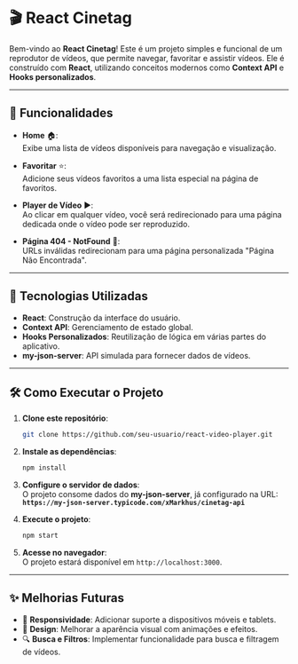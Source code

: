 
# 🎬 **React Cinetag**

Bem-vindo ao **React Cinetag**! Este é um projeto simples e funcional de um reprodutor de vídeos, que permite navegar, favoritar e assistir vídeos. Ele é construído com **React**, utilizando conceitos modernos como **Context API** e **Hooks personalizados**.

---

## 🚀 **Funcionalidades**

- **Home** 🏠:  
  Exibe uma lista de vídeos disponíveis para navegação e visualização.  

- **Favoritar** ⭐:  
  Adicione seus vídeos favoritos a uma lista especial na página de favoritos.  

- **Player de Vídeo** ▶️:  
  Ao clicar em qualquer vídeo, você será redirecionado para uma página dedicada onde o vídeo pode ser reproduzido.  

- **Página 404 - NotFound** 🚧:  
  URLs inválidas redirecionam para uma página personalizada "Página Não Encontrada".  

---

## 🔧 **Tecnologias Utilizadas**

- **React**: Construção da interface do usuário.  
- **Context API**: Gerenciamento de estado global.  
- **Hooks Personalizados**: Reutilização de lógica em várias partes do aplicativo.  
- **my-json-server**: API simulada para fornecer dados de vídeos.  

---

## 🛠️ **Como Executar o Projeto**

1. **Clone este repositório**:
   ```bash
   git clone https://github.com/seu-usuario/react-video-player.git
   ```
2. **Instale as dependências**:
   ```bash
   npm install
   ```
3. **Configure o servidor de dados**:  
   O projeto consome dados do **my-json-server**, já configurado na URL:  
   **`https://my-json-server.typicode.com/xMarkhus/cinetag-api`**

4. **Execute o projeto**:
   ```bash
   npm start
   ```
5. **Acesse no navegador**:  
   O projeto estará disponível em `http://localhost:3000`.

---

## ✨ **Melhorias Futuras**

- 📱 **Responsividade**: Adicionar suporte a dispositivos móveis e tablets.  
- 🎨 **Design**: Melhorar a aparência visual com animações e efeitos.  
- 🔍 **Busca e Filtros**: Implementar funcionalidade para busca e filtragem de vídeos.  
